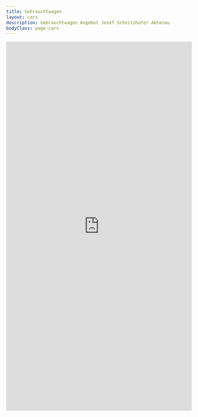 ```yaml
---
title: Gebrauchtwagen
layout: cars
description: Gebrauchtwagen Angebot Josef Schnitzhofer Abtenau
bodyClass: page-cars
---
```


  <!-- width="100%"
  height="500px" -->
<iframe src="https://fahrzeuge.schnitzhofer.at"
  name="Gebrauchtwagen"
  style="border: none; overflow-y: gone; width: 100%; height: 1000px;">
  <p>Ihr Browser kann leider keine eingebetteten Frames anzeigen:
  Sie können die eingebettete Seite über den folgenden Verweis aufrufen:
  <a href="fahrzeuge.schnitzhofer.at">SELFHTML</a>
  </p>
</iframe>


